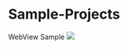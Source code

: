Sample-Projects
===============

WebView Sample
![](https://raw.github.com/smartface/Sample-Projects/master/WebView/WebView-ss.png)
